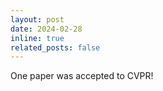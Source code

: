 ```yaml
---
layout: post
date: 2024-02-28
inline: true
related_posts: false
---
```


One paper was accepted to CVPR!
